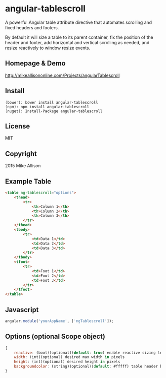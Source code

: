 # angular-tablescroll
A powerful Angular table attribute directive that automates scrolling and fixed headers and footers.

By default it will size a table to its parent container, fix the position of the header and footer, add horizontal and vertical scrolling as needed, and resize reactively to window resize events.

## Homepage & Demo
http://mikeallisononline.com/Projects/angularTablescroll

## Install
```
(bower): bower install angular-tablescroll
(npm): npm install angular-tablescroll
(nuget): Install-Package angular-tablescroll
```

## License
MIT

## Copyright
2015 Mike Allison

## Example Table
```html
<table ng-tablescroll="options">
    <thead>
        <tr>
            <th>Column 1</th>
            <th>Column 2</th>
            <th>Column 3</th>
        </tr>
    </thead>
    <tbody>
        <tr>
            <td>Data 1</td>
            <td>Data 2</td>
            <td>Data 3</td>
        </tr>
    </tbody>
    <tfoot>
        <tr>
            <td>Foot 1</td>
            <td>Foot 2</td>
            <td>Foot 3</td>
        </tr>
    </tfoot>
</table>
```

## Javascript
```javascript
angular.module('yourAppName', ['ngTablescroll']);
```

## Options (optional Scope object)
```javascript
{
    reactive: (bool)(optional)(default: true) enable reactive sizing to parent control
    width: (int)(optional) desired max width in pixels
    height: (int)(optional) desired height in pixels
    backgroundcolor: (string)(optional)(default: #fffff) table header bg color
}
```
